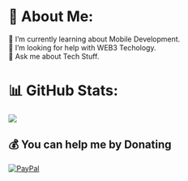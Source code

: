 # 💫 About Me:
🌱 I’m currently learning about Mobile Development.<br>🤝 I’m looking for help with WEB3 Techology.<br>💬 Ask me about Tech Stuff.

# 📊 GitHub Stats:
![](https://github-readme-stats.vercel.app/api/top-langs/?username=GoodGuyzaxx&theme=material-palenight&hide_border=false&include_all_commits=true&count_private=false&layout=compact)

  ## 💰 You can help me by Donating
  [![PayPal](https://img.shields.io/badge/PayPal-00457C?style=for-the-badge&logo=paypal&logoColor=white)](https://paypal.me/GoodGuyzaxx) 

  <!-- Proudly created with GPRM ( https://gprm.itsvg.in ) -->
  
